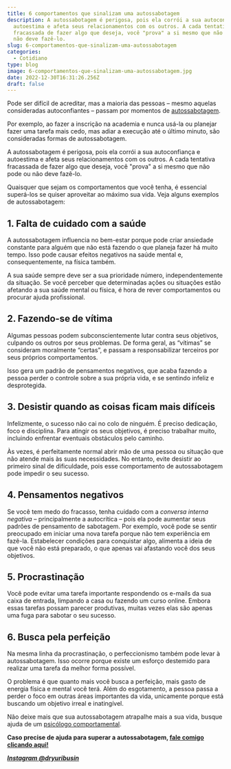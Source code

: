 ```yaml
---
title: 6 comportamentos que sinalizam uma autossabotagem
description: A autossabotagem é perigosa, pois ela corrói a sua autoconfiança e
  autoestima e afeta seus relacionamentos com os outros. A cada tentativa
  fracassada de fazer algo que deseja, você "prova" a si mesmo que não pode ou
  não deve fazê-lo.
slug: 6-comportamentos-que-sinalizam-uma-autossabotagem
categories:
  - Cotidiano
type: blog
image: 6-comportamentos-que-sinalizam-uma-autossabotagem.jpg
date: 2022-12-30T16:31:26.256Z
draft: false
---
```


Pode ser difícil de acreditar, mas a maioria das pessoas – mesmo aquelas consideradas autoconfiantes – passam por momentos de [autossabotagem](https://yuribusin.com.br/como-evitar-a-autossabotagem/).

Por exemplo, ao fazer a inscrição na academia e nunca usá-la ou planejar fazer uma tarefa mais cedo, mas adiar a execução até o último minuto, são consideradas formas de autossabotagem.

A autossabotagem é perigosa, pois ela corrói a sua autoconfiança e autoestima e afeta seus relacionamentos com os outros. A cada tentativa fracassada de fazer algo que deseja, você "prova" a si mesmo que não pode ou não deve fazê-lo.

Quaisquer que sejam os comportamentos que você tenha, é essencial superá-los se quiser aproveitar ao máximo sua vida. Veja alguns exemplos de autossabotagem:

## []()1. Falta de cuidado com a saúde

A autossabotagem influencia no bem-estar porque pode criar ansiedade constante para alguém que não está fazendo o que planeja fazer há muito tempo. Isso pode causar efeitos negativos na saúde mental e, consequentemente, na física também.

A sua saúde sempre deve ser a sua prioridade número, independentemente da situação. Se você perceber que determinadas ações ou situações estão afetando a sua saúde mental ou física, é hora de rever comportamentos ou procurar ajuda profissional.

## []()2. Fazendo-se de vítima

Algumas pessoas podem subconscientemente lutar contra seus objetivos, culpando os outros por seus problemas. De forma geral, as “vítimas” se consideram moralmente “certas”, e passam a responsabilizar terceiros por seus próprios comportamentos.

Isso gera um padrão de pensamentos negativos, que acaba fazendo a pessoa perder o controle sobre a sua própria vida, e se sentindo infeliz e desprotegida.

## []()3. Desistir quando as coisas ficam mais difíceis

Infelizmente, o sucesso não cai no colo de ninguém. É preciso dedicação, foco e disciplina. Para atingir os seus objetivos, é preciso trabalhar muito, incluindo enfrentar eventuais obstáculos pelo caminho.

Às vezes, é perfeitamente normal abrir mão de uma pessoa ou situação que não atende mais às suas necessidades. No entanto, evite desistir ao primeiro sinal de dificuldade, pois esse comportamento de autossabotagem pode impedir o seu sucesso.

## []()4. Pensamentos negativos

Se você tem medo do fracasso, tenha cuidado com a _conversa interna negativa_ – principalmente a autocrítica – pois ela pode aumentar seus padrões de pensamento de sabotagem. Por exemplo, você pode se sentir preocupado em iniciar uma nova tarefa porque não tem experiência em fazê-la. Estabelecer condições para conquistar algo, alimenta a ideia de que você não está preparado, o que apenas vai afastando você dos seus objetivos.

## []()5. Procrastinação

Você pode evitar uma tarefa importante respondendo os e-mails da sua caixa de entrada, limpando a casa ou fazendo um curso online. Embora essas tarefas possam parecer produtivas, muitas vezes elas são apenas uma fuga para sabotar o seu sucesso.

## []()6. Busca pela perfeição

Na mesma linha da procrastinação, o perfeccionismo também pode levar à autossabotagem. Isso ocorre porque existe um esforço destemido para realizar uma tarefa da melhor forma possível.

O problema é que quanto mais você busca a perfeição, mais gasto de energia física e mental você terá. Além do esgotamento, a pessoa passa a perder o foco em outras áreas importantes da vida, unicamente porque está buscando um objetivo irreal e inatingível.

Não deixe mais que sua autossabotagem atrapalhe mais a sua vida, busque ajuda de um [psicólogo comportamental](https://yuribusin.com.br/).

**Caso precise de ajuda para superar a autossabotagem, [fale comigo clicando aqui!](https://www.instagram.com/dryuribusin/)**

**_[Instagram @dryuribusin](https://www.instagram.com/dryuribusin/)_**
